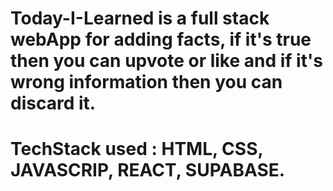 # Today-I-Learned is a full stack webApp for adding facts, if it's true then you can upvote or like and if it's wrong information then you can discard it.
# TechStack used : HTML, CSS, JAVASCRIP, REACT, SUPABASE.

